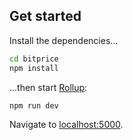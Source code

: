 ## Get started

Install the dependencies...

```bash
cd bitprice
npm install
```

...then start [Rollup](https://rollupjs.org):

```bash
npm run dev
```

Navigate to [localhost:5000](http://localhost:5000). 


